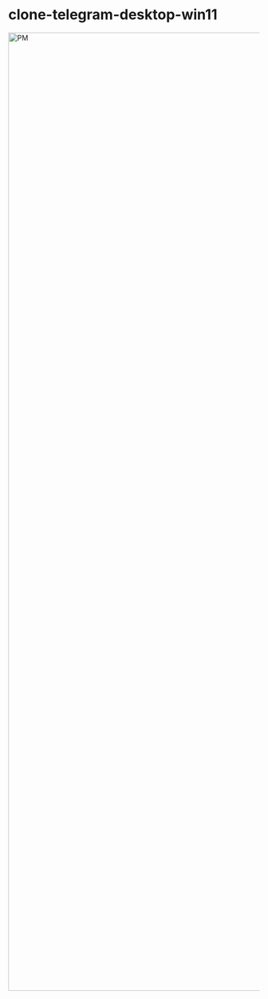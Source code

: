 # clone-telegram-desktop-win11
<img width="1920" alt="PM" src="https://user-images.githubusercontent.com/60979458/176857281-fa183640-4ce6-4660-bc4f-fc1d051e4d4c.png">
